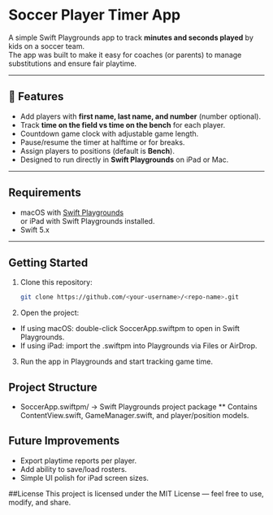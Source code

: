 # Soccer Player Timer App

A simple Swift Playgrounds app to track **minutes and seconds played** by kids on a soccer team.  
The app was built to make it easy for coaches (or parents) to manage substitutions and ensure fair playtime.

---

## 📱 Features
- Add players with **first name, last name, and number** (number optional).
- Track **time on the field vs time on the bench** for each player.
- Countdown game clock with adjustable game length.
- Pause/resume the timer at halftime or for breaks.
- Assign players to positions (default is **Bench**).
- Designed to run directly in **Swift Playgrounds** on iPad or Mac.

---

## Requirements
- macOS with [Swift Playgrounds](https://apps.apple.com/us/app/swift-playgrounds/id908519492?mt=12)  
  or iPad with Swift Playgrounds installed.
- Swift 5.x

---

## Getting Started
1. Clone this repository:
   ```bash
   git clone https://github.com/<your-username>/<repo-name>.git
2. Open the project:
- If using macOS: double-click SoccerApp.swiftpm to open in Swift Playgrounds.
- If using iPad: import the .swiftpm into Playgrounds via Files or AirDrop.
3. Run the app in Playgrounds and start tracking game time.


## Project Structure
 * SoccerApp.swiftpm/ → Swift Playgrounds project package
 ** Contains ContentView.swift, GameManager.swift, and player/position models.

## Future Improvements
- Export playtime reports per player.
- Add ability to save/load rosters.
- Simple UI polish for iPad screen sizes.

##License
This project is licensed under the MIT License — feel free to use, modify, and share.
